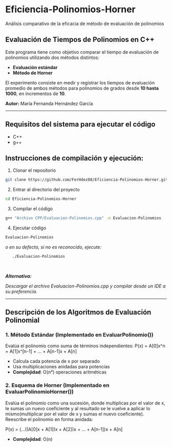 # Eficiencia-Polinomios-Horner
Análisis comparativo de la eficacia de método de evaluación de polinomios

## Evaluación de Tiempos de Polinomios en C++

Este programa tiene como objetivo comparar el tiempo de evaluación de polinomios utilizando dos métodos distintos:

- **Evaluación estándar**
- **Método de Horner**

El experimento consiste en medir y registrar los tiempos de evaluación promedio de ambos métodos para polinomios de grados desde **10 hasta 1000**, en incrementos de **10**.

**Autor:** María Fernanda Hernández García

---
## Requisitos del sistema para ejecutar el código
 - C++
 - g++


##  Instrucciones de compilación y ejecución:

1. Clonar el repositorio
``` sh
git clone https://github.com/FerHdez08/Eficiencia-Polinomios-Horner.git
```
2. Entrar al directorio del proyecto
```sh
cd Eficiencia-Polinomios-Horner
```
3. Compilar el código 
```sh
g++ "Archivo CPP/Evaluacion-Polinomios.cpp" -o Evaluacion-Polinomios
```
4. Ejecutar código
```sh
Evaluacion-Polinomios

```
*o en su defecto, si no es reconocido, ejecute:*
```bash
   ./Evaluacion-Polinomios
```
<br>

***Alternativa:*** <br>

*Descargar el archivo Evaluacion-Polinomios.cpp y compilar desde un IDE a su preferencia.*

---

## Descripción de los Algoritmos de Evaluación Polinomial

### 1. Método Estándar (Implementado en EvaluarPolinomio())
Evalúa el polinomio como suma de términos independientes:
P(x) = A[0]x^n + A[1]x^[n-1] + ... + A[n-1]x + A[n]

- Calcula cada potencia de x por separado
- Usa multiplicaciones anidadas para potencias
- **Complejidad**: O(n²) operaciones aritméticas

### 2. Esquema de Horner (Implementado en EvaluarPolinomioHorner())
Evalúa el polinomio como una sucesión, donde multiplicas por el valor de x, le sumas un nuevo coeficiente y al resultado se le vuelve a aplicar lo mismo(multiplicar por el valor de x y sumas el nuevo coeficiente). <br>
Reescribe el polinomio en forma anidada:

P(x) = (...((A[0]x + A[1])x + A[2])x + ... + A[n-1])x + A[n]


- **Complejidad**: O(n)
